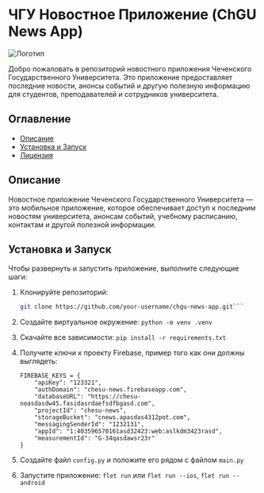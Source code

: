 # ЧГУ Новостное Приложение (ChGU News App)

![Логотип](https://static.tildacdn.com/tild6230-3664-4432-b863-353833663132/__.png)

Добро пожаловать в репозиторий новостного приложения Чеченского Государственного Университета. Это приложение предоставляет последние новости, анонсы событий и другую полезную информацию для студентов, преподавателей и сотрудников университета.

## Оглавление
- [Описание](#описание)
- [Установка и Запуск](#установка-и-запуск)
- [Лицензия](#лицензия)

## Описание

Новостное приложение Чеченского Государственного Университета — это мобильное приложение, которое обеспечивает доступ к последним новостям университета, анонсам событий, учебному расписанию, контактам и другой полезной информации.

## Установка и Запуск

Чтобы развернуть и запустить приложение, выполните следующие шаги:

1. Клонируйте репозиторий:
   ```bash
   git clone https://github.com/your-username/chgu-news-app.git```
2. Создайте виртуальное окружение:
  ```python -m venv .venv```
3. Скачайте все зависимости:
  ```pip install -r requirements.txt```
4. Получите ключи к проекту Firebase, пример того как они должны выглядеть:
    ```
    FIREBASE_KEYS = {
        "apiKey": "123321",
        "authDomain": "chesu-news.firebaseapp.com",
        "databaseURL": "https://chesu-neasdasdw45.fasidasrdaefsdfbgasd.com",
        "projectId": "chesu-news",
        "storageBucket": "cnews.apasdas4312pot.com",
        "messagingSenderId": "1232131",
        "appId": "1:403596570161asd32423:web:aslkdm3423rasd",
        "measurementId": "G-34qasdawsr23r"
    }
5. Создайте файл ```config.py``` и положите его рядом с файлом ```main.py```

6. Запустите приложение:
  ```flet run``` или ```flet run --ios```, ```flet run --android ```

